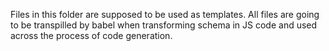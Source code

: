 Files in this folder are supposed to be used as templates. All files are going to be transpilled by babel when transforming schema in JS code and used across the process of code generation.